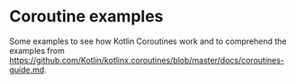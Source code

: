 # Coroutine examples

Some examples to see how Kotlin Coroutines work and to comprehend the examples from https://github.com/Kotlin/kotlinx.coroutines/blob/master/docs/coroutines-guide.md.